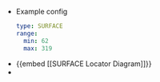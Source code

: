 - Example config
  ```yaml
  type: SURFACE
  range:
    min: 62
    max: 319
  ```
- {{embed [[SURFACE Locator Diagram]]}}
-